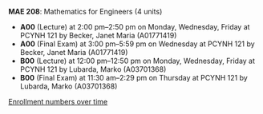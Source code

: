 **MAE 208**: Mathematics for Engineers (4 units)

- **A00** (Lecture) at 2:00 pm–2:50 pm on Monday, Wednesday, Friday at PCYNH 121 by Becker, Janet Maria (A01771419)
- **A00** (Final Exam) at 3:00 pm–5:59 pm on Wednesday at PCYNH 121 by Becker, Janet Maria (A01771419)
- **B00** (Lecture) at 12:00 pm–12:50 pm on Monday, Wednesday, Friday at PCYNH 121 by Lubarda, Marko (A03701368)
- **B00** (Final Exam) at 11:30 am–2:29 pm on Thursday at PCYNH 121 by Lubarda, Marko (A03701368)

[Enrollment numbers over time](./MAE208.tsv)
